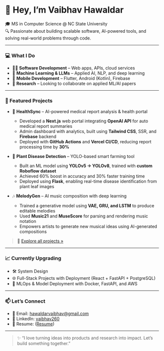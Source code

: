 # 👋 Hey, I’m Vaibhav Hawaldar

🎓 MS in Computer Science @ NC State University  
🔍 Passionate about building scalable software, AI-powered tools, and solving real-world problems through code.

---

### 💻 What I Do
- 👨‍💻 **Software Development** – Web apps, APIs, cloud services  
- 🤖 **Machine Learning & LLMs** – Applied AI, NLP, and deep learning  
- 📱 **Mobile Development** – Flutter, Android (Kotlin), Firebase  
- 🧠 **Research** – Looking to collaborate on applied ML/AI papers

---

### 🚀 Featured Projects  
- 🏥 **HealthSync** – AI-powered medical report analysis & health portal  
  - Developed a **Next.js** web portal integrating **OpenAI API** for auto medical report summaries  
  - Admin dashboard with analytics, built using **Tailwind CSS**, SSR, and **Firebase** backend  
  - Deployed with **GitHub Actions** and **Vercel CI/CD**, reducing report processing time by **30%**

- 🌿 **Plant Disease Detection** – YOLO-based smart farming tool  
  - Built an ML model using **YOLOv5 → YOLOv8**, trained with **custom Roboflow dataset**  
  - Achieved 60% boost in accuracy and 30% faster training time  
  - Deployed using **Flask**, enabling real-time disease identification from plant leaf images

- 🎶 **MelodyGen** – AI music composition with deep learning  
  - Trained a generative model using **VAE, GRU, and LSTM** to produce editable melodies  
  - Used **Music21** and **MuseScore** for parsing and rendering music notation  
  - Empowers artists to generate new musical ideas using AI-generated compositions

> 🔗 [Explore all projects »](https://github.com/Vaibhav260?tab=repositories)

---

### 📈 Currently Upgrading
- 🛠️ System Design   
- 🌐 Full-Stack Projects with Deployment (React + FastAPI + PostgreSQL)  
- 🧪 MLOps & Model Deployment with Docker, FastAPI, and AWS

---

### 📫 Let’s Connect
- 💌 Email: hawaldarvaibhav@gmail.com  
- 💼 LinkedIn: [vaibhav260](https://www.linkedin.com/in/vaibhav260)  
- 🧠 Resume: ([Resume](https://drive.google.com/file/d/1qTNIP8PIz5_XNTbQGDu_Uvw7BntbWxKj/view?usp=sharing))

---

> ✨ “I love turning ideas into products and research into impact. Let’s build something together.”  
